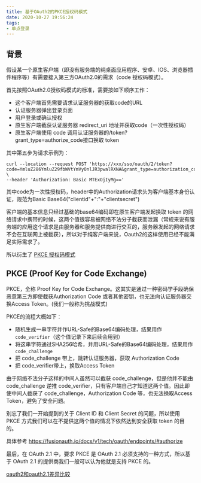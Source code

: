 ```yaml
---
title: 基于OAuth2的PKCE授权码模式
date: 2020-10-27 19:56:24
tags:
- 单点登录
---
```

<meta name="referrer" content="no-referrer" />

## 背景

假设某一个原生客户端（即没有服务端的纯桌面应用程序、安卓、IOS、浏览器插件程序等）有需要接入第三方OAuth2.0的需求（code 授权码模式）。

首先按照OAuth2.0授权码模式的标准，需要按如下顺序工作：

- 这个客户端首先需要请求认证服务器的获取code的URL
- 认证服务器弹出登录页面
- 用户登录或确认授权
- 原生客户端截获认证服务器 redirect_uri 地址并获取code（一次性授权码）
- 原生客户端使用 code 调用认证服务器的/token?grant_type=authorize_code接口换取 token



其中第五步为请求示例为：

```shell
curl --location --request POST 'https://xxx/sso/oauth/2/token?code=YmluZ286YmluZ29fbWVtYmVyOnlJR3pwalRXNA&grant_type=authorization_code' \
--header 'Authorization: Basic MTExOjIyMg=='
```

其中code为一次性授权码，header中的Authorization请求头为客户端基本身份认证，规范为Basic Base64("clientid"+":"+"clientsecret")

客户端的基本信息只经过基础的base64编码即在原生客户端发起换取 token 的网络请求中携带的时候，这两个值很容易被网络不法分子截获而泄漏（常规来说有服务端的应用这个请求是由服务器和服务提供商进行交互的，服务器发起的网络请求不会在互联网上被截获），所以对于纯客户端来说，Oauth2的这样使用已经不能满足实际需求了。


所以衍生了 [PKCE 授权码模式](https://tools.ietf.org/html/rfc7636)

## PKCE (Proof Key for Code Exchange)

PKCE，全称 Proof Key for Code Exchange。这其实是通过一种密码学手段确保恶意第三方即使截获Authorization Code 或者其他密钥，也无法向认证服务器交换Access Token。(我们一般称为挑战模式)

PKCE的流程大概如下：

- 随机生成一串字符并作URL-Safe的Base64编码处理，结果用作 `code_verifier`（这个值记录下来后续会用到）
- 将这串字符通过SHA256哈希，并用URL-Safe的Base64编码处理，结果用作 `code_challenge`
- 把 code_challenge 带上，跳转认证服务器，获取 Authorization Code
- 把 code_verifier带上，换取Access Token

由于网络不法分子这样的中间人虽然可以截获 code_challenge，但是他并不能由 code_challenge 逆推 code_verifier，只有客户端自己才知道这两个值。因此即使中间人截获了 code_challenge，Authorization Code 等，也无法换取Access Token，避免了安全问题。

别忘了我们一开始提到的关于 Client ID 和 Client Secret 的问题，所以使用 PKCE 方式我们可以在不提供这两个值的情况下依然达到安全获取 token 的目的。

具体参考 https://fusionauth.io/docs/v1/tech/oauth/endpoints/#authorize

最后，在 OAuth 2.1 中，要求 PKCE 是 OAuth 2.1 必须支持的一种方式，所以基于 OAuth 2.1 的提供商我们一般可以认为他就是支持 PKCE 的。

[oauth2和oauth2.1差异比较](https://fusionauth.io/learn/expert-advice/oauth/differences-between-oauth-2-oauth-2-1/)


